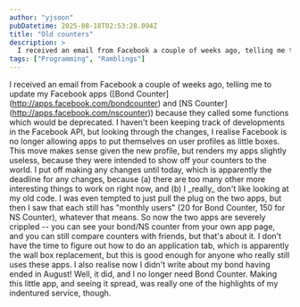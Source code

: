 ```yaml
---
author: "yjsoon"
pubDatetime: 2025-08-18T02:53:28.094Z
title: "Old counters"
description: >
  I received an email from Facebook a couple of weeks ago, telling me to update my Facebook apps ([Bond Counter](http://apps.facebook.com/bondcounter) a...
tags: ["Programming", "Ramblings"]
---
```






I received an email from Facebook a couple of weeks ago, telling me to update my Facebook apps (\[Bond Counter\](http://apps.facebook.com/bondcounter) and \[NS Counter\](http://apps.facebook.com/nscounter)) because they called some functions which would be deprecated. I haven't been keeping track of developments in the Facebook API, but looking through the changes, I realise Facebook is no longer allowing apps to put themselves on user profiles as little boxes. This move makes sense given the new profile, but renders my apps slightly useless, because they were intended to show off your counters to the world. I put off making any changes until today, which is apparently the deadline for any changes, because (a) there are too many other more interesting things to work on right now, and (b) I \_really\_ don't like looking at my old code. I was even tempted to just pull the plug on the two apps, but then I saw that each still has "monthly users" (20 for Bond Counter, 150 for NS Counter), whatever that means. So now the two apps are severely crippled -- you can see your bond/NS counter from your own app page, and you can still compare counters with friends, but that's about it. I don't have the time to figure out how to do an application tab, which is apparently the wall box replacement, but this is good enough for anyone who really still uses these apps. I also realise now I didn't write about my bond having ended in August! Well, it did, and I no longer need Bond Counter. Making this little app, and seeing it spread, was really one of the highlights of my indentured service, though.